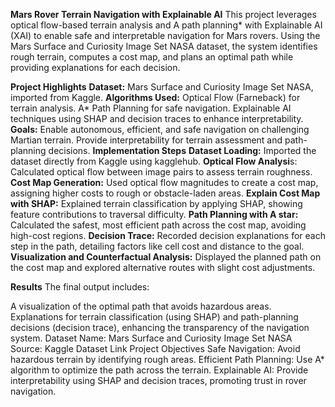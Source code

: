 **Mars Rover Terrain Navigation with Explainable AI**
This project leverages optical flow-based terrain analysis and A path planning* with Explainable AI (XAI) to enable safe and interpretable navigation for Mars rovers. Using the Mars Surface and Curiosity Image Set NASA dataset, the system identifies rough terrain, computes a cost map, and plans an optimal path while providing explanations for each decision.

**Project Highlights**
**Dataset:** Mars Surface and Curiosity Image Set NASA, imported from Kaggle.
**Algorithms Used:**
Optical Flow (Farneback) for terrain analysis.
A* Path Planning for safe navigation.
Explainable AI techniques using SHAP and decision traces to enhance interpretability.
**Goals:**
Enable autonomous, efficient, and safe navigation on challenging Martian terrain.
Provide interpretability for terrain assessment and path-planning decisions.
**Implementation Steps**
**Dataset Loading:** Imported the dataset directly from Kaggle using kagglehub.
**Optical Flow Analysi**s: Calculated optical flow between image pairs to assess terrain roughness.
**Cost Map Generation:** Used optical flow magnitudes to create a cost map, assigning higher costs to rough or obstacle-laden areas.
**Explain Cost Map with SHAP:** Explained terrain classification by applying SHAP, showing feature contributions to traversal difficulty.
**Path Planning with A star:** Calculated the safest, most efficient path across the cost map, avoiding high-cost regions.
**Decision Trace:** Recorded decision explanations for each step in the path, detailing factors like cell cost and distance to the goal.
**Visualization and Counterfactual Analysis:** Displayed the planned path on the cost map and explored alternative routes with slight cost adjustments.

**Results**
The final output includes:

A visualization of the optimal path that avoids hazardous areas.
Explanations for terrain classification (using SHAP) and path-planning decisions (decision trace), enhancing the transparency of the navigation system.
Dataset
Name: Mars Surface and Curiosity Image Set NASA
Source: Kaggle Dataset Link
Project Objectives
Safe Navigation: Avoid hazardous terrain by identifying rough areas.
Efficient Path Planning: Use A* algorithm to optimize the path across the terrain.
Explainable AI: Provide interpretability using SHAP and decision traces, promoting trust in rover navigation.
